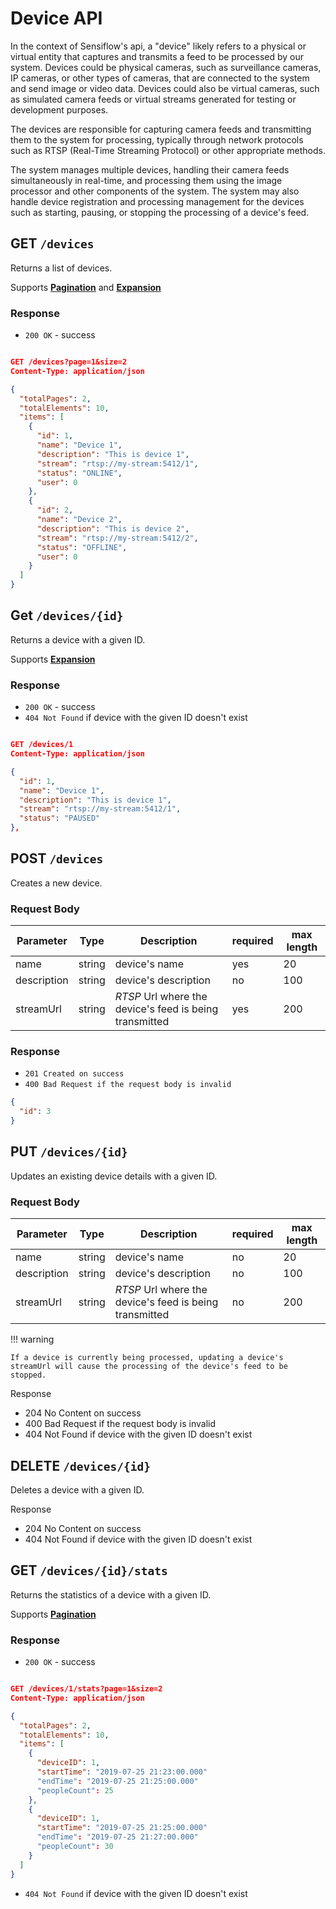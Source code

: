 # Device API

In the context of Sensiflow's api, a "device" likely refers to a physical or virtual entity that captures and transmits a feed to be processed by our system. Devices could be physical cameras, such as surveillance cameras, IP cameras, or other types of cameras, that are connected to the system and send image or video data. Devices could also be virtual cameras, such as simulated camera feeds or virtual streams generated for testing or development purposes.

The devices are responsible for capturing camera feeds and transmitting them to the system for processing, typically through network protocols such as RTSP (Real-Time Streaming Protocol) or other appropriate methods.

The system manages multiple devices, handling their camera feeds simultaneously in real-time, and processing them using the image processor and other components of the system. The system may also handle device registration and processing management for the devices such as starting, pausing, or stopping the processing of a device's feed.

## GET `/devices`

Returns a list of devices.

Supports [**Pagination**](/api/reference#pagination) and [**Expansion**](/api/reference#expanding-responses)

### Response

- `200 OK` - success

```json title="Response body example"

GET /devices?page=1&size=2
Content-Type: application/json

{
  "totalPages": 2,
  "totalElements": 10,
  "items": [
    {
      "id": 1,
      "name": "Device 1",
      "description": "This is device 1",
      "stream": "rtsp://my-stream:5412/1",
      "status": "ONLINE",
      "user": 0
    },
    {
      "id": 2,
      "name": "Device 2",
      "description": "This is device 2",
      "stream": "rtsp://my-stream:5412/2",
      "status": "OFFLINE",
      "user": 0
    }
  ]
}
```

## Get `/devices/{id}`

Returns a device with a given ID.

Supports [**Expansion**](/api/reference#expanding-responses)

### Response

- `200 OK` - success
- `404 Not Found` if device with the given ID doesn't exist

```json

GET /devices/1
Content-Type: application/json

{
  "id": 1,
  "name": "Device 1",
  "description": "This is device 1",
  "stream": "rtsp://my-stream:5412/1",
  "status": "PAUSED"
},
```

## POST `/devices`

Creates a new device.

### Request Body

| Parameter   | Type   | Description                                             | required | max length |
| ----------- | ------ | ------------------------------------------------------- | -------- | ---------- |
| name        | string | device's name                                           | yes      | 20         |
| description | string | device's description                                    | no       | 100        |
| streamUrl   | string | _RTSP_ Url where the device's feed is being transmitted | yes      | 200        |

### Response

- `201 Created on success`
- `400 Bad Request if the request body is invalid`

```json
{
  "id": 3
}
```

## PUT `/devices/{id}`

Updates an existing device details with a given ID.

### Request Body

| Parameter   | Type   | Description                                             | required | max length |
| ----------- | ------ | ------------------------------------------------------- | -------- | ---------- |
| name        | string | device's name                                           | no       | 20         |
| description | string | device's description                                    | no       | 100        |
| streamUrl   | string | _RTSP_ Url where the device's feed is being transmitted | no       | 200        |

!!! warning

    If a device is currently being processed, updating a device's streamUrl will cause the processing of the device's feed to be stopped.

Response

- 204 No Content on success
- 400 Bad Request if the request body is invalid
- 404 Not Found if device with the given ID doesn't exist

## DELETE `/devices/{id}`

Deletes a device with a given ID.

Response

- 204 No Content on success
- 404 Not Found if device with the given ID doesn't exist

## GET `/devices/{id}/stats`

Returns the statistics of a device with a given ID.

Supports [**Pagination**](/api/reference#pagination)

### Response

- `200 OK` - success

```json

GET /devices/1/stats?page=1&size=2
Content-Type: application/json

{
  "totalPages": 2,
  "totalElements": 10,
  "items": [
    {
      "deviceID": 1,
      "startTime": "2019-07-25 21:23:00.000"
      "endTime": "2019-07-25 21:25:00.000"
      "peopleCount": 25
    },
    {
      "deviceID": 1,
      "startTime": "2019-07-25 21:25:00.000"
      "endTime": "2019-07-25 21:27:00.000"
      "peopleCount": 30
    }
  ]
}
```

- `404 Not Found` if device with the given ID doesn't exist
